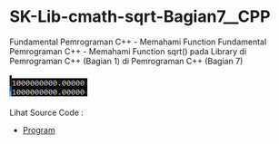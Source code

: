 # SK-Lib-cmath-sqrt-Bagian7__CPP
Fundamental Pemrograman C++ - Memahami Function Fundamental Pemrograman C++ - Memahami Function sqrt() pada Library <cmath> di Pemrograman C++ (Bagian 1) di Pemrograman C++ (Bagian 7)<br><br>
<img src="https://github.com/RizkyKhapidsyah/SK-Lib-cmath-sqrt-Bagian7__CPP/blob/master/SK-Lib-cmath-sqrt-Bagian7__CPP/result/001.PNG"><br><br>
Lihat Source Code : <br>
- <a href="https://github.com/RizkyKhapidsyah/SK-Lib-cmath-sqrt-Bagian7__CPP/blob/master/SK-Lib-cmath-sqrt-Bagian7__CPP/Source.cpp">Program</a>
